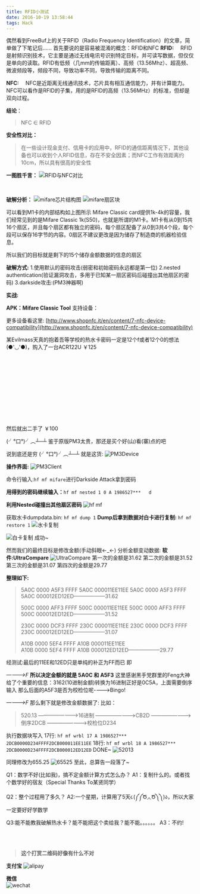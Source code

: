 ```yaml
---
title: RFID小测试
date: 2016-10-19 13:58:44
tags: Hack
---
```


偶然看到FreeBuf上的关于RFID（Radio Frequency Identification）的文章，简单做了下笔记后......
首先要说的是容易被混淆的概念：RFID和NFC
**RFID:**
　RFID是射频识别技术，它主要是通过无线电讯号识别特定目标，并可读写数据，但仅仅是单向的读取。RFID有低频（几mm的传输距离）、高频（13.56Mhz）、超高频、微波频段等，频段不同，导致功率不同，导致传输的距离不同。

**NFC:**
　NFC是近距离无线通讯技术，芯片具有相互通信能力，并有计算能力。NFC可以看作是RFID的子集，用的是RFID的高频（13.56MHz）的标准，但却是双向过程。

**结论**：
>NFC ∈ RFID

**安全性对比：**
>在一些设计现金支付、信用卡的应用中，RFID的通信距离情况下，其他设备也可以收到个人RFID信息，存在不安全因素；而NFC工作有效距离约10cm，所以具有很高的安全性


<!--more-->

**一图胜千言：**
![RFID与NFC对比](https://of4jd0bcc.qnssl.com/Rfid/RFID_NFC.jpg)

</br>

**破解分析：**
![mifare芯片结构图](https://of4jd0bcc.qnssl.com/Rfid/mifare%20classic%E8%8A%AF%E7%89%87%E7%BB%93%E6%9E%84%E5%9B%BE.png)
![mifare扇区块](https://of4jd0bcc.qnssl.com/Rfid/%E6%89%87%E5%8C%BA%E5%9D%97.png)
</ul>

可以看到M1卡的内部结构如上图所示
Mifare Classic card提供1k-4k的容量，我们经常见到的是Mifare Classic 1k(S50)，也就是所谓的M1卡。M1卡有从0到15共16个扇区，并且每个扇区都有独立的密码，每个扇区配备了从0到3共4个段，每个段可以保存16字节的内容。0扇区不建议更改是因为储存了制造商的机器检验信息。

所以我们的目标就是剩下的15个储存金额数据的信息的扇区

**破解方式:**
1.使用默认的密码攻击(弱密和初始密码永远都是第一位)
2.nested authentication(验证漏洞攻击，多用于已知某一扇区密码后碰撞出其他扇区的密码)
3.darkside攻击:(PM3神器啊)

**实战:**

**APK：Mifare Classic Tool**
支持设备：

更多设备看这里:
[http://www.shopnfc.it/en/content/7-nfc-device-compatibility](http://www.shopnfc.it/en/content/7-nfc-device-compatibility)

某Evilmass天真的抱着吾等学校的热水卡密码一定是12个f或者12个0的想法(●'◡'●)，购入了一台ACR122U    ￥125

</br>
</br>
</br>
</br>
</br>
</br>
</br>
</br>
</br>
</br>

然后就出二手了    ￥100

(╯°口°)╯︵┴─┴
鉴于原版PM3太贵，那还是买个好(山)看(寨)点的吧

说到底还是穷
(╯°口°)╯︵┴─┴
就是这货:
![PM3Device](https://of4jd0bcc.qnssl.com/Rfid/PM3.jpg)

**操作界面:**
![PM3Client](https://of4jd0bcc.qnssl.com/Rfid/pm3Client.jpg)

命令行输入:`hf mf mifare`进行Darkside Attack拿到密码

**用得到的密码继续输入：**`hf mf nested 1 0 A 1986527***   d`

**利用Nested碰撞出其他扇区密码**
![hf mf](https://of4jd0bcc.qnssl.com/Rfid/dump1.jpg)

获取水卡dumpdata.bin: `hf mf dump 1`
**Dump后拿到数据对白卡进行复制:** `hf mf restore 1`
![水卡复制](https://of4jd0bcc.qnssl.com/Rfid/copy2.jpg)

![白卡复制](https://of4jd0bcc.qnssl.com/Rfid/copy1.jpg)
成功~

然而我们的最终目标是修改金额(手动斜眼←_←)
分析金额变动数据:
**软件:UltraCompare**
![UltraCompare](https://of4jd0bcc.qnssl.com/Rfid/compare.jpg)
第一次的金额是31.62
第二次的金额是31.52
第三次的金额是31.07
第四次的金额是29.77

**整理如下:**
> 5A0C 0000 A5F3 FFFF 5A0C 000011EE11EE 
> 5A0C 0000 A5F3 FFFF 5A0C 000012ED12ED——————31.62 
> 
> 500C 0000 AFF3 FFFF 500C 000011EE11EE
> 500C 0000 AFF3 FFFF 500C 000012ED12ED——————31.52 
> 
> 230C 0000 DCF3 FFFF 230C 000011EE11EE
> 230C 0000 DCF3 FFFF 230C 000012ED12ED——————31.07  
> 
> A10B 0000 5EF4 FFFF A10B 000011EE11EE  
> A10B 0000 5EF4 FFFF A10B 000012ED12ED——————29.77

经测试:最后的11EE和12ED只是单纯的补正为FF而已
即

_————>F_
**所以决定金额的就是 5A0C 和 A5F3**
这里感谢黑手党群里的Feng大神给了个重要的信息：3162(10进制金额)转换为16进制正好是0C5A，上面需要倒序输入
那么后面的A5F3是否为校检位呢---->Bingo!

_————>F_
那么剩下就是修改金额数据了:
比如：

> 520.13
> ————————>16进制
> ————————>CB2D
> ————————>倒序2DCB
> ————————>校检位D234

执行数据块写入
17行:
`hf mf wrbl 17 A 1986527*** 2DCB0000D234FFFF2DCB000011EE11EE`
18行:
`hf mf wrbl 18 A 1986527*** 2DCB0000D234FFFF2DCB000012ED12ED`
DONE~
![52013](https://of4jd0bcc.qnssl.com/Rfid/52013.jpg)

同理修改为655.25
![65525](https://of4jd0bcc.qnssl.com/Rfid/65525.jpg)
至此，总算告一段落了~

Q1：数学不好(比如我)，搞不定金额计算方式怎么办？
A1：复制什么的。或者找个数学好的宿友（Special Thanks To某贤同学）

Q2：整个过程用了多久？
A2:一个星期，计算用了5天૮(༼༼Ծ◞◟Ծ༽༽)ა，所以大家一定要好好学数学

Q3:能不能教我破解热水卡？能不能把这个卖给我？能不能。。。。。。
A3：不约!


<br><br>
> **这个打赏二维码好像有什么不对**

**支付宝** 
![alipay][99]

**微信**  
![wechat][100]


  [99]: https://of4jd0bcc.qnssl.com/Blog/%E6%89%93%E8%B5%8F/alipay/%E9%85%9A%E9%85%9E%E7%93%9C%E6%95%B2%E7%A2%97_alipay.gif?imageView2/1/w/200/h/200
  [100]: https://of4jd0bcc.qnssl.com/Blog/%E6%89%93%E8%B5%8F/wechat/girl_wechat.gif?imageView2/1/w/200/h/200